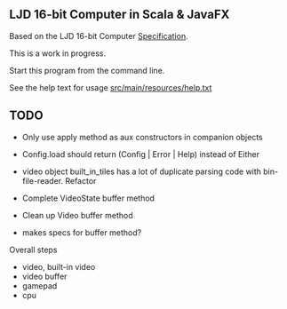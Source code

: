 LJD 16-bit Computer in Scala & JavaFX
-------------------------------------

Based on the LJD 16-bit Computer
[Specification](https://github.com/lj-ditrapani/16-bit-computer-specification).

This is a work in progress.

Start this program from the command line.

See the help text for usage [src/main/resources/help.txt](src/main/resources/help.txt)


TODO
----

- Only use apply method as aux constructors in companion objects

- Config.load should return (Config | Error | Help) instead of Either

- video object built_in_tiles has a lot of duplicate parsing code with
  bin-file-reader.  Refactor
- Complete VideoState buffer method
- Clean up Video buffer method
- makes specs for buffer method?

Overall steps
- video, built-in video
- video buffer
- gamepad
- cpu

